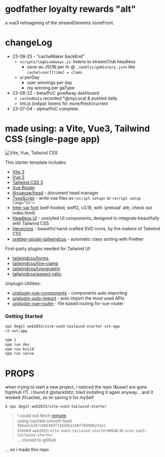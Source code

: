 # godfather loyalty rewards "alt"

a vue3 reImagining of the streamElements storeFront.
# changeLog

- 23-08-25 - "cacheMaker backEnd"
  - `scripts/logGiveAways.js`: listens to streamChat headless
    - save-as JSON per hr @ `./public/gaHistory.json` like `cache[user][time] = clams`
  - ui perDay
    - user winnings per day
    - my winning per gaType
- 23-08-22 - beta/PoC giveAway dashboard
  - `cachedData` recorded *@myLocal & pushed daily
  - tmi.js (inApp) listens for more/fresh/current
- 23-07-04 - alpha/PoC complete.

# **made using**: a Vite, Vue3, Tailwind CSS (single-page app)

![Vite, Vue, Tailwind CSS](https://user-images.githubusercontent.com/11320080/111277027-a9384c00-8640-11eb-8323-21889bd7c609.png)

This starter template includes:

- [Vite 3](https://vitejs.dev/guide/)
- [Vue 3](https://vuejs.org/guide/introduction.html)
- [Tailwind CSS 3](https://tailwindcss.com/docs/configuration)
- [Vue Router](https://github.com/vuejs/router)
- [@vueuse/head](https://github.com/vueuse/head) - document head manager
- [TypeScript](https://vuejs.org/guide/typescript/overview.html) - write vue files as `<script setup>` or `<script setup lang="ts">`
- [Inter var font](https://github.com/rsms/inter) (self-hosted, woff2, v3.19, with 'preload' attr, check out index.html)
- [Headless UI](https://headlessui.com/vue/menu) - unstyled UI components, designed to integrate beautifully with Tailwind CSS
- [Heroicons](https://github.com/tailwindlabs/heroicons) - beautiful hand-crafted SVG icons,
  by the makers of Tailwind CSS
- [prettier-plugin-tailwindcss](https://tailwindcss.com/blog/automatic-class-sorting-with-prettier) - automatic class sorting with Prettier

First-party plugins needed for Tailwind UI:

- [tailwindcss/forms](https://github.com/tailwindlabs/tailwindcss-forms)
- [tailwindcss/line-clamp](https://github.com/tailwindlabs/tailwindcss-line-clamp)
- [tailwindcss/typography](https://tailwindcss.com/docs/typography-plugin)
- [tailwindcss/aspect-ratio](https://github.com/tailwindlabs/tailwindcss-aspect-ratio)

Unplugin Utilities:

- [unplugin-vue-components](https://github.com/antfu/unplugin-vue-components) - components auto importing
- [unplugin-auto-import](https://github.com/antfu/unplugin-auto-import) - auto import the most used APIs
- [unplugin-vue-router](https://github.com/posva/unplugin-vue-router) - file based routing for vue-router

### Getting Started

```sh
npx degit web2033/vite-vue3-tailwind-starter vvt-app
cd vvt-app
```

```sh
npm i
npm run dev
npm run build
npm run serve
```

<!-- [![Deploy to Netlify](https://www.netlify.com/img/deploy/button.svg)](https://app.netlify.com/start/deploy?repository=https://github.com/web2033/vite-vue3-tailwind-starter) -->

# PROPS

when trying to start a new project, i noticed the repo (&user) are gone f/gitHub (?). i found it @stackblitz, tried installing it again anyway... and it worked (f/cache), so im saving it for mySelf.
```
$ npx degit web2033/vite-vue3-tailwind-starter 
```
> ! could not fetch [remote](https://github.com/web2033/vite-vue3-tailwind-starter).
<br>using cached commit hash `66bae2a2b7c08b30df716d5b21b6f704986241e1`
<br> cloned `web2033/vite-vue3-tailwind-starter#HEAD` to `vite-vue3-tailwind-starter`
<br>... cloned to gitHub

... so i made this repo
